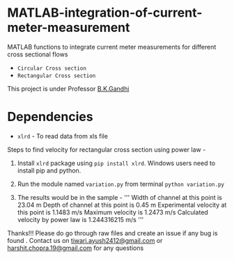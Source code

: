MATLAB-integration-of-current-meter-measurement
===============================================

MATLAB functions to integrate current meter measurements for different cross sectional flows

-  `Circular Cross section`
-  `Rectangular Cross section`

This project is under Professor [B.K.Gandhi](http://www.iitr.ac.in/departments/ME/pages/People+Faculty+bkgmefme.html)


Dependencies
============

- `xlrd` - To read data from xls file


Steps to find velocity for rectangular cross section using power law -

1. Install `xlrd` package using `pip install xlrd`. 
   Windows users need to install pip and python.

2. Run the module named `variation.py` from terminal
   `python variation.py`

3. The results would be in the sample - 
    '''
    Width of channel at this point is 23.04 m
    Depth of channel at this point is 0.45 m
    Experimental velocity at this point is 1.1483 m/s
    Maximum velocity is 1.2473 m/s
    Calculated velocity by power law is 1.244316215 m/s
    '''

Thanks!!!
Please do go through raw files and create an issue if any bug is found .
Contact us on tiwari.ayush2412@gmail.com or harshit.chopra.19@gmail.com for any questions
